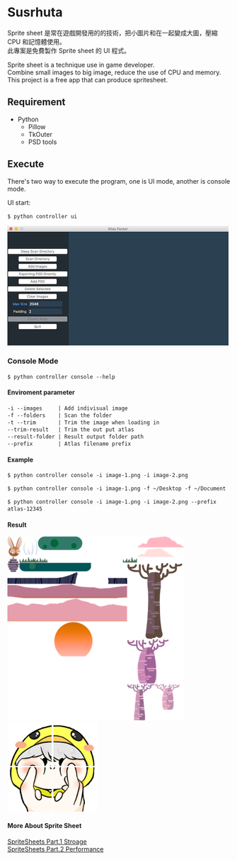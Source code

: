 # Susrhuta
Sprite sheet 是常在遊戲開發用的的技術，把小圖片和在一起變成大圖，壓縮 CPU 和記憶體使用。<br>
此專案是免費製作 Sprite sheet 的 UI 程式。

Sprite sheet is a technique use in game developer. <br>
Combine small images to big image, reduce the use of CPU and memory. <br>
This project is a free app that can produce spritesheet.

## Requirement
- Python
    - Pillow
    - TkOuter
    - PSD tools

## Execute
There's two way to execute the program, one is UI mode, another is console mode.<br>

UI start:

```
$ python controller ui
```

![UI](docs/demo-1.png)

### Console Mode
```
$ python controller console --help
```

#### Enviroment parameter

```
-i --images     | Add indivisual image
-f --folders    | Scan the folder
-t --trim       | Trim the image when loading in
--trim-result   | Trim the out put atlas
--result-folder | Result output folder path
--prefix        | Atlas filename prefix
```

#### Example
```
$ python controller console -i image-1.png -i image-2.png
```
```
$ python controller console -i image-1.png -f ~/Desktop -f ~/Document
```
```
$ python controller console -i image-1.png -i image-2.png --prefix atlas-12345
```

#### Result
![UI](docs/demo-2.png)<br>
<img src="docs/test-0-0.gif" alt="drawing" width="100"/> <img src="docs/test-1-0.gif" alt="drawing" width="100"/><br>
<img src="docs/test-0-1.gif" alt="drawing" width="100"/> <img src="docs/test-1-1.gif" alt="drawing" width="100"/>

#### More About Sprite Sheet
[SpriteSheets Part.1 Stroage](https://www.youtube.com/watch?v=crrFUYabm6E) <br>
[SpriteSheets Part.2 Performance](https://www.youtube.com/watch?v=_KyUqyS5MLA)